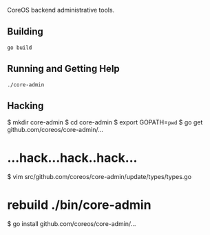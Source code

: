 CoreOS backend administrative tools.

## Building

```
go build
```

## Running and Getting Help

```
./core-admin
```

## Hacking

$ mkdir core-admin
$ cd core-admin
$ export GOPATH=`pwd`
$ go get github.com/coreos/core-admin/...

# ...hack...hack..hack...
$ vim src/github.com/coreos/core-admin/update/types/types.go

# rebuild ./bin/core-admin
$ go install github.com/coreos/core-admin/...
